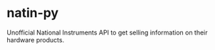 # natin-py
Unofficial National Instruments API to get selling information on their hardware products.
